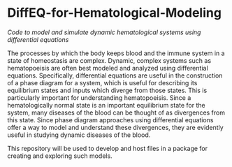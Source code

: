 # DiffEQ-for-Hematological-Modeling
*Code to model and simulate dynamic hematological systems using differential equations*

The processes by which the body keeps blood and the immune system in a state of homeostasis are complex. Dynamic, complex systems such as hematopoeisis are often best modeled
and analyzed using differential equations. Specifically, differential equations are useful in the construction of a phase diagram for a system, which is useful for describing its equilibrium states and inputs which diverge from those states. This is particularly important for understanding hematopoeisis. Since a hematologically normal state
is an important equilibrium state for the system, many diseases of the blood can be thought of as divergences from this state. Since phase diagram approaches using differential
equations offer a way to model and understand these divergences, they are evidently useful in studying dynamic diseases of the blood.

This repository will be used to develop and host files in a package for creating and exploring such models.

